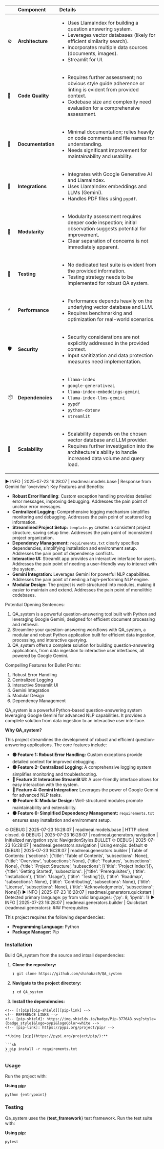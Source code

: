 |      | Component       | Details                              |
| :--- | :-------------- | :----------------------------------- |
| ⚙️  | **Architecture**  | <ul><li>Uses LlamaIndex for building a question answering system.</li><li>Leverages vector databases (likely for efficient similarity search).</li><li>Incorporates multiple data sources (documents, images).</li><li>Streamlit for UI.</li></ul> |
| 🔩 | **Code Quality**  | <ul><li>Requires further assessment; no obvious style guide adherence or linting is evident from provided context.</li><li>Codebase size and complexity need evaluation for a comprehensive assessment.</li></ul> |
| 📄 | **Documentation** | <ul><li>Minimal documentation; relies heavily on code comments and file names for understanding.</li><li>Needs significant improvement for maintainability and usability.</li></ul> |
| 🔌 | **Integrations**  | <ul><li>Integrates with Google Generative AI and LlamaIndex.</li><li>Uses LlamaIndex embeddings and LLMs (Gemini).</li><li>Handles PDF files using `pypdf`.</li></ul> |
| 🧩 | **Modularity**    | <ul><li>Modularity assessment requires deeper code inspection;  initial observation suggests potential for improvement.</li><li>Clear separation of concerns is not immediately apparent.</li></ul> |
| 🧪 | **Testing**       | <ul><li>No dedicated test suite is evident from the provided information.</li><li>Testing strategy needs to be implemented for robust QA system.</li></ul> |
| ⚡️  | **Performance**   | <ul><li>Performance depends heavily on the underlying vector database and LLM.</li><li>Requires benchmarking and optimization for real-world scenarios.</li></ul> |
| 🛡️ | **Security**      | <ul><li>Security considerations are not explicitly addressed in the provided context.</li><li>Input sanitization and data protection measures need implementation.</li></ul> |
| 📦 | **Dependencies**  | <ul><li>`llama-index`</li><li>`google-generativeai`</li><li>`llama-index-embeddings-gemini`</li><li>`llama-index-llms-gemini`</li><li>`pypdf`</li><li>`python-dotenv`</li><li>`streamlit`</li></ul> |
| 🚀 | **Scalability**   | <ul><li>Scalability depends on the chosen vector database and LLM provider.</li><li>Requires further investigation into the architecture's ability to handle increased data volume and query load.</li></ul> |


► INFO | 2025-07-23 16:28:07 | readmeai.models.base | Response from Gemini for 'overview': <brainstorming>
Key Features and Benefits:

* **Robust Error Handling:** Custom exception handling provides detailed error messages, improving debugging.  Addresses the pain point of unclear error messages.
* **Centralized Logging:** Comprehensive logging mechanism simplifies monitoring and debugging. Addresses the pain point of scattered log information.
* **Streamlined Project Setup:** `template.py` creates a consistent project structure, saving setup time. Addresses the pain point of inconsistent project organization.
* **Dependency Management:** `requirements.txt` clearly specifies dependencies, simplifying installation and environment setup. Addresses the pain point of dependency conflicts.
* **Interactive UI:** Streamlit app provides an interactive interface for users. Addresses the pain point of needing a user-friendly way to interact with the system.
* **Gemini Integration:** Leverages Gemini for powerful NLP capabilities. Addresses the pain point of needing a high-performing NLP engine.
* **Modular Design:**  The project is well-structured into modules, making it easier to maintain and extend. Addresses the pain point of monolithic codebases.


Potential Opening Sentences:

1. QA_system is a powerful question-answering tool built with Python and leveraging Google Gemini, designed for efficient document processing and retrieval.
2.  Streamline your question-answering workflows with QA_system, a modular and robust Python application built for efficient data ingestion, processing, and interactive querying.
3. QA_system offers a complete solution for building question-answering applications, from data ingestion to interactive user interfaces, all powered by Google Gemini.


Compelling Features for Bullet Points:

1. Robust Error Handling
2. Centralized Logging
3. Interactive Streamlit UI
4. Gemini Integration
5. Modular Design
6. Dependency Management


</brainstorming>

<overview>
QA_system is a powerful Python-based question-answering system leveraging Google Gemini for advanced NLP capabilities. It provides a complete solution from data ingestion to an interactive user interface.

**Why QA_system?**

This project streamlines the development of robust and efficient question-answering applications. The core features include:

- **🟢 Feature 1: Robust Error Handling:**  Custom exceptions provide detailed context for improved debugging.
- **🟡 Feature 2: Centralized Logging:** A comprehensive logging system simplifies monitoring and troubleshooting.
- **🔵 Feature 3: Interactive Streamlit UI:**  A user-friendly interface allows for easy interaction with the system.
- **🔴 Feature 4:  Gemini Integration:** Leverages the power of Google Gemini for advanced NLP tasks.
- **🟣 Feature 5: Modular Design:**  Well-structured modules promote maintainability and extensibility.
- **🟠 Feature 6:  Simplified Dependency Management:** `requirements.txt` ensures easy installation and environment setup.

</overview>

⚙︎ DEBUG | 2025-07-23 16:28:07 | readmeai.models.base | HTTP client closed.
⚙︎ DEBUG | 2025-07-23 16:28:07 | readmeai.generators.navigation | Initialized navigation style: NavigationStyles.BULLET
⚙︎ DEBUG | 2025-07-23 16:28:07 | readmeai.generators.navigation | Using emojis: default
⚙︎ DEBUG | 2025-07-23 16:28:07 | readmeai.generators.builder | Table of Contents: {'sections': [{'title': 'Table of Contents', 'subsections': None}, {'title': 'Overview', 'subsections': None}, {'title': 'Features', 'subsections': None}, {'title': 'Project Structure', 'subsections': [{'title': 'Project Index'}]}, {'title': 'Getting Started', 'subsections': [{'title': 'Prerequisites'}, {'title': 'Installation'}, {'title': 'Usage'}, {'title': 'Testing'}]}, {'title': 'Roadmap', 'subsections': None}, {'title': 'Contributing', 'subsections': None}, {'title': 'License', 'subsections': None}, {'title': 'Acknowledgments', 'subsections': None}]}
► INFO | 2025-07-23 16:28:07 | readmeai.generators.quickstart | Detected primary language: py from valid languages: {'py': 8, 'ipynb': 1}
► INFO | 2025-07-23 16:28:07 | readmeai.generators.builder | Quickstart (readmeai.generators): ### Prerequisites

This project requires the following dependencies:

- **Programming Language:** Python
- **Package Manager:** Pip

### Installation

Build QA_system from the source and intsall dependencies:

1. **Clone the repository:**

    ```sh
    ❯ git clone https://github.com/shahabas9/QA_system
    ```

2. **Navigate to the project directory:**

    ```sh
    ❯ cd QA_system
    ```

3. **Install the dependencies:**

<!-- SHIELDS BADGE CURRENTLY DISABLED -->
	<!-- [![pip][pip-shield]][pip-link] -->
	<!-- REFERENCE LINKS -->
	<!-- [pip-shield]: https://img.shields.io/badge/Pip-3776AB.svg?style={badge_style}&logo=pypi&logoColor=white -->
	<!-- [pip-link]: https://pypi.org/project/pip/ -->

	**Using [pip](https://pypi.org/project/pip/):**

	```sh
	❯ pip install -r requirements.txt
	```

### Usage

Run the project with:

**Using [pip](https://pypi.org/project/pip/):**
```sh
python {entrypoint}
```

### Testing

Qa_system uses the {__test_framework__} test framework. Run the test suite with:

**Using [pip](https://pypi.org/project/pip/):**
```sh
pytest
```
